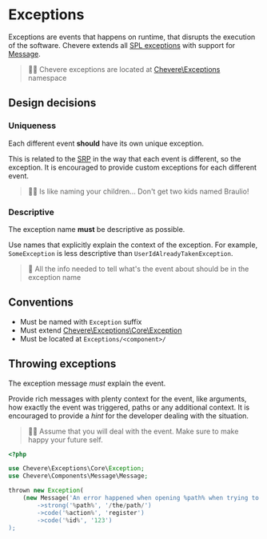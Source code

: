 # Exceptions

Exceptions are events that happens on runtime, that disrupts the execution of the software. Chevere extends all [SPL exceptions](https://www.php.net/manual/en/spl.exceptions.php) with support for [Message](./../../components/Message.md).

> 👍🏾 Chevere exceptions are located at [Chevere\Exceptions](https://github.com/chevere/chevere/tree/master/Exceptions) namespace

## Design decisions

### Uniqueness

Each different event **should** have its own unique exception.

This is related to the [SRP](https://en.wikipedia.org/wiki/Single-responsibility_principle) in the way that each event is different, so the exception. It is encouraged to provide custom exceptions for each different event.

> 👶🏿 Is like naming your children... Don't get two kids named Braulio!

### Descriptive

The exception name **must** be descriptive as possible.

Use names that explicitly explain the context of the exception. For example, `SomeException` is less descriptive than `UserIdAlreadyTakenException`.

> 🙈 All the info needed to tell what's the event about should be in the exception name 

## Conventions

* Must be named with `Exception` suffix
* Must extend [Chevere\Exceptions\Core\Exception]()
* Must be located at `Exceptions/<component>/`

## Throwing exceptions

The exception message *must* explain the event.

Provide rich messages with plenty context for the event, like arguments, how exactly the event was triggered, paths or any additional context. It is encouraged to provide a *hint* for the developer dealing with the situation.

> 🧔🏾 Assume that you will deal with the event. Make sure to make happy your future self.

```php
<?php

use Chevere\Exceptions\Core\Exception;
use Chevere\Components\Message\Message;

thrown new Exception(
    (new Message('An error happened when opening %path% when trying to %action% for %id%))
        ->strong('%path%', '/the/path/')
        ->code('%action%', 'register')
        ->code('%id%', '123')
);